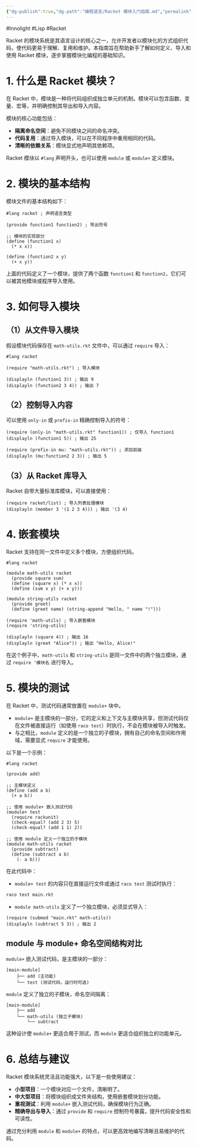 ```yaml
---
{"dg-publish":true,"dg-path":"编程语言/Racket 模块入门指南.md","permalink":"/编程语言/Racket 模块入门指南/","created":"2025-05-15T10:34:48.231+08:00","updated":"2025-07-01T13:51:42.688+08:00"}
---
```


#Innolight #Lisp #Racket 

Racket 的模块系统是其语言设计的核心之一，允许开发者以模块化的方式组织代码，使代码更易于理解、复用和维护。本指南旨在帮助新手了解如何定义、导入和使用 Racket 模块，逐步掌握模块化编程的基础知识。

# 1. 什么是 Racket 模块？

在 Racket 中，模块是一种将代码组织成独立单元的机制。模块可以包含函数、变量、宏等，并明确控制其导出和导入内容。

模块的核心功能包括：

- **隔离命名空间**：避免不同模块之间的命名冲突。
- **代码复用**：通过导入模块，可以在不同程序中重用相同的代码。
- **清晰的依赖关系**：模块显式地声明其依赖项。

Racket 模块以 `#lang` 声明开头，也可以使用 `module` 或 `module+` 定义模块。

# 2. 模块的基本结构

模块文件的基本结构如下：

```racket
#lang racket ; 声明语言类型

(provide function1 function2) ; 导出符号

;; 模块的实现部分
(define (function1 x)
  (* x x))

(define (function2 x y)
  (+ x y))
```

上面的代码定义了一个模块，提供了两个函数 `function1` 和 `function2`，它们可以被其他模块或程序导入使用。

# 3. 如何导入模块

## （1）从文件导入模块

假设模块代码保存在 `math-utils.rkt` 文件中，可以通过 `require` 导入：

```racket
#lang racket

(require "math-utils.rkt") ; 导入模块

(displayln (function1 3)) ; 输出 9
(displayln (function2 3 4)) ; 输出 7
```

## （2）控制导入内容

可以使用 `only-in` 或 `prefix-in` 精确控制导入的符号：

```racket
(require (only-in "math-utils.rkt" function1)) ; 仅导入 function1
(displayln (function1 5)) ; 输出 25

(require (prefix-in mu: "math-utils.rkt")) ; 添加前缀
(displayln (mu:function2 2 3)) ; 输出 5
```

## （3）从 Racket 库导入

Racket 自带大量标准库模块，可以直接使用：

```racket
(require racket/list) ; 导入列表处理模块
(displayln (member 3 '(1 2 3 4))) ; 输出 '(3 4)
```

# 4. 嵌套模块

Racket 支持在同一文件中定义多个模块，方便组织代码。

```racket
#lang racket

(module math-utils racket
  (provide square sum)
  (define (square x) (* x x))
  (define (sum x y) (+ x y)))

(module string-utils racket
  (provide greet)
  (define (greet name) (string-append "Hello, " name "!")))

(require 'math-utils) ; 导入嵌套模块
(require 'string-utils)

(displayln (square 4)) ; 输出 16
(displayln (greet "Alice")) ; 输出 "Hello, Alice!"
```

在这个例子中，`math-utils` 和 `string-utils` 是同一文件中的两个独立模块，通过 `require '模块名` 进行导入。

# 5. 模块的测试

在 Racket 中，测试代码通常放置在 `module+` 块中。

- `module+` 是主模块的一部分，它的定义和上下文与主模块共享，但测试代码仅在文件被直接运行（如使用 `raco test`）时执行，不会在模块被导入时触发。
- 与之相比，`module` 定义的是一个独立的子模块，拥有自己的命名空间和作用域，需要显式 `require` 才能使用。

以下是一个示例：

```racket
#lang racket

(provide add)

;; 主模块定义
(define (add a b)
  (+ a b))

;; 使用 module+ 嵌入测试代码
(module+ test
  (require rackunit)
  (check-equal? (add 2 3) 5)
  (check-equal? (add 1 1) 2))

;; 使用 module 定义一个独立的子模块
(module math-utils racket
  (provide subtract)
  (define (subtract a b)
    (- a b)))
```

在此代码中：

- `module+ test` 的内容只在直接运行文件或通过 `raco test` 测试时执行：

```bash
raco test main.rkt
```

- `module math-utils` 定义了一个独立模块，必须显式导入：

```racket
(require (submod "main.rkt" math-utils))
(displayln (subtract 5 3)) ; 输出 2
```

## module 与 module+ 命名空间结构对比

`module+` 嵌入测试代码，是主模块的一部分：

```
[main-module]
    ├── add (主功能)
    └── test (测试代码，运行时可选)
```

`module` 定义了独立的子模块，命名空间隔离：

```
[main-module]
    ├── add
    └── math-utils (独立子模块)
        └── subtract
```

这种设计使 `module+` 更适合用于测试，而 `module` 更适合组织独立的功能单元。

# 6. 总结与建议

Racket 模块系统灵活且功能强大，以下是一些使用建议：

- **小型项目**：一个模块对应一个文件，清晰明了。
- **中大型项目**：将模块组织成文件夹结构，使用嵌套模块划分功能。
- **重视测试**：利用 `module+` 嵌入测试代码，确保模块行为正确。
- **精确导出与导入**：通过 `provide` 和 `require` 控制符号暴露，提升代码安全性和可读性。

通过充分利用 `module` 和 `module+` 的特点，可以更高效地编写清晰且易维护的代码。
